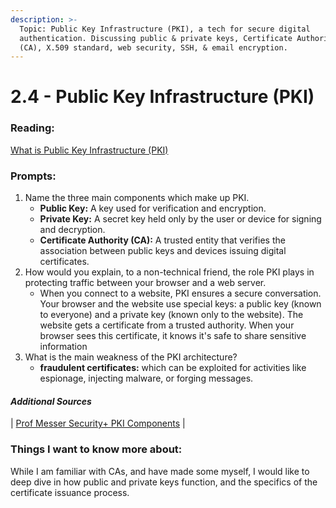 ```yaml
---
description: >-
  Topic: Public Key Infrastructure (PKI), a tech for secure digital
  authentication. Discussing public & private keys, Certificate Authorities
  (CA), X.509 standard, web security, SSH, & email encryption.
---
```


# 2.4 -  Public Key Infrastructure (PKI)

### Reading:

[What is Public Key Infrastructure (PKI)](https://www.ssh.com/pki/)

### Prompts:

1. Name the three main components which make up PKI.
   * **Public Key:** A key used for verification and encryption.
   * **Private Key:** A secret key held only by the user or device for signing and decryption.
   * **Certificate Authority (CA):** A trusted entity that verifies the association between public keys and devices issuing digital certificates.
2. How would you explain, to a non-technical friend, the role PKI plays in protecting traffic between your browser and a web server.
   * When you connect to a website, PKI ensures a secure conversation. Your browser and the website use special keys: a public key (known to everyone) and a private key (known only to the website). The website gets a certificate from a trusted authority. When your browser sees this certificate, it knows it's safe to share sensitive information
3. What is the main weakness of the PKI architecture?
   * **fraudulent certificates:** which can be exploited for activities like espionage, injecting malware, or forging messages.

#### _Additional Sources_

\| [Prof Messer Security+ PKI Components](https://www.youtube.com/watch?v=3yuad7\_bszE) |

### Things I want to know more about:

While I am familiar with CAs, and have made some myself, I would like to deep dive in how public and private keys function, and the specifics of the certificate issuance process.
